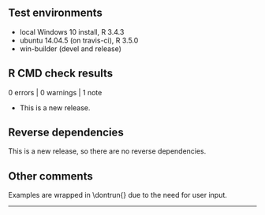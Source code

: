 ## Test environments
* local Windows 10 install, R 3.4.3
* ubuntu 14.04.5 (on travis-ci), R 3.5.0
* win-builder (devel and release)

## R CMD check results

0 errors | 0 warnings | 1 note

* This is a new release.

## Reverse dependencies

This is a new release, so there are no reverse dependencies.

## Other comments

Examples are wrapped in \dontrun{} due to the need for user input.

---
